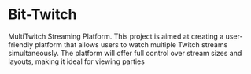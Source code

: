 # Bit-Twitch
 MultiTwitch Streaming Platform. This project is aimed at creating a user-friendly platform that allows users to watch multiple Twitch streams simultaneously. The platform will offer full control over stream sizes and layouts, making it ideal for viewing parties
